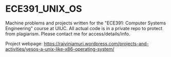 ECE391_UNIX_OS
==============
Machine problems and projects written for the "ECE391: Computer Systems Engineering" course at UIUC. 
All actual code is in a private repo to protect from plagiarism.
Please contact me for access/details/info.

Project webpage: https://rajvinjamuri.wordpress.com/projects-and-activities/yesos-a-unix-like-x86-operating-system/
